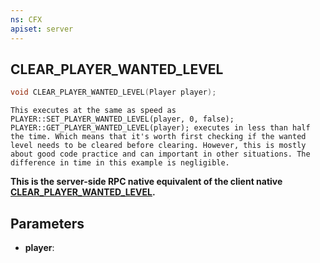 ```yaml
---
ns: CFX
apiset: server
---
```

## CLEAR_PLAYER_WANTED_LEVEL

```c
void CLEAR_PLAYER_WANTED_LEVEL(Player player);
```

```
This executes at the same as speed as PLAYER::SET_PLAYER_WANTED_LEVEL(player, 0, false);
PLAYER::GET_PLAYER_WANTED_LEVEL(player); executes in less than half the time. Which means that it's worth first checking if the wanted level needs to be cleared before clearing. However, this is mostly about good code practice and can important in other situations. The difference in time in this example is negligible.
```

**This is the server-side RPC native equivalent of the client native [CLEAR\_PLAYER\_WANTED\_LEVEL](?_0xB302540597885499).**

## Parameters
* **player**: 

